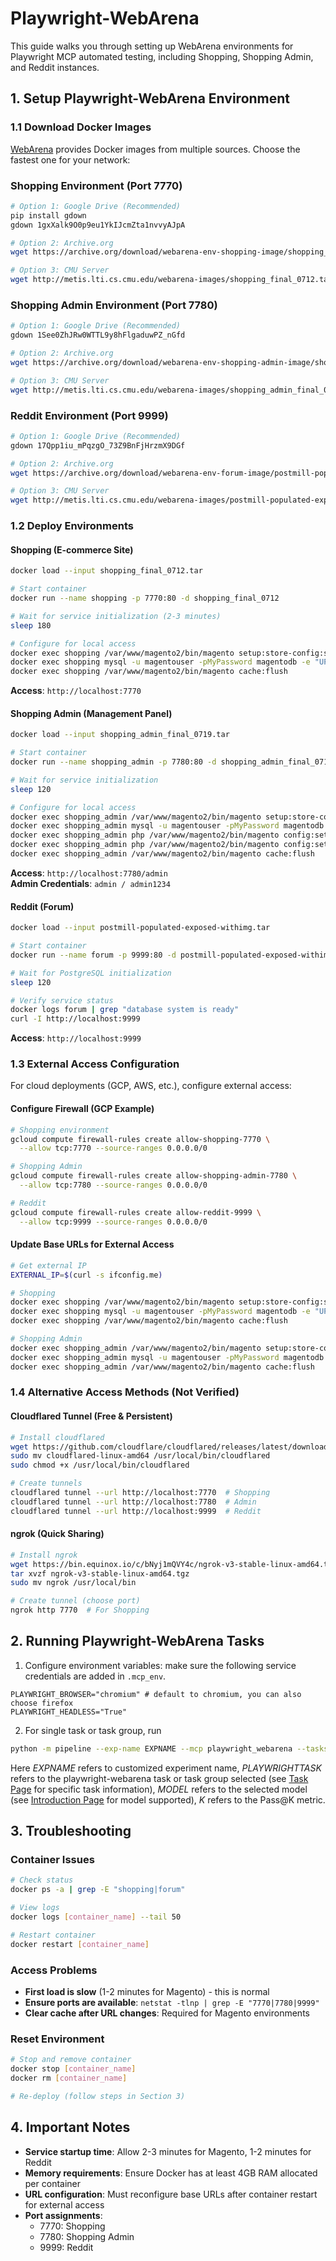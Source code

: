 # Playwright-WebArena

This guide walks you through setting up WebArena environments for Playwright MCP automated testing, including Shopping, Shopping Admin, and Reddit instances.

## 1. Setup Playwright-WebArena Environment
### 1.1 Download Docker Images

[WebArena](https://github.com/web-arena-x/webarena/tree/main/environment_docker) provides Docker images from multiple sources. Choose the fastest one for your network:

### Shopping Environment (Port 7770)
```bash
# Option 1: Google Drive (Recommended)
pip install gdown
gdown 1gxXalk9O0p9eu1YkIJcmZta1nvvyAJpA

# Option 2: Archive.org
wget https://archive.org/download/webarena-env-shopping-image/shopping_final_0712.tar

# Option 3: CMU Server
wget http://metis.lti.cs.cmu.edu/webarena-images/shopping_final_0712.tar
```

### Shopping Admin Environment (Port 7780)
```bash
# Option 1: Google Drive (Recommended)
gdown 1See0ZhJRw0WTTL9y8hFlgaduwPZ_nGfd

# Option 2: Archive.org
wget https://archive.org/download/webarena-env-shopping-admin-image/shopping_admin_final_0719.tar

# Option 3: CMU Server
wget http://metis.lti.cs.cmu.edu/webarena-images/shopping_admin_final_0719.tar
```

### Reddit Environment (Port 9999)
```bash
# Option 1: Google Drive (Recommended)
gdown 17Qpp1iu_mPqzgO_73Z9BnFjHrzmX9DGf

# Option 2: Archive.org
wget https://archive.org/download/webarena-env-forum-image/postmill-populated-exposed-withimg.tar

# Option 3: CMU Server
wget http://metis.lti.cs.cmu.edu/webarena-images/postmill-populated-exposed-withimg.tar
```

### 1.2 Deploy Environments

#### Shopping (E-commerce Site)
```bash
docker load --input shopping_final_0712.tar

# Start container
docker run --name shopping -p 7770:80 -d shopping_final_0712

# Wait for service initialization (2-3 minutes)
sleep 180

# Configure for local access
docker exec shopping /var/www/magento2/bin/magento setup:store-config:set --base-url="http://localhost:7770"
docker exec shopping mysql -u magentouser -pMyPassword magentodb -e "UPDATE core_config_data SET value='http://localhost:7770/' WHERE path IN ('web/secure/base_url', 'web/unsecure/base_url');"
docker exec shopping /var/www/magento2/bin/magento cache:flush
```

**Access**: `http://localhost:7770`  


#### Shopping Admin (Management Panel)
```bash
docker load --input shopping_admin_final_0719.tar

# Start container
docker run --name shopping_admin -p 7780:80 -d shopping_admin_final_0719

# Wait for service initialization
sleep 120

# Configure for local access
docker exec shopping_admin /var/www/magento2/bin/magento setup:store-config:set --base-url="http://localhost:7780"
docker exec shopping_admin mysql -u magentouser -pMyPassword magentodb -e "UPDATE core_config_data SET value='http://localhost:7780/' WHERE path IN ('web/secure/base_url', 'web/unsecure/base_url');"
docker exec shopping_admin php /var/www/magento2/bin/magento config:set admin/security/password_is_forced 0
docker exec shopping_admin php /var/www/magento2/bin/magento config:set admin/security/password_lifetime 0
docker exec shopping_admin /var/www/magento2/bin/magento cache:flush
```

**Access**: `http://localhost:7780/admin`  
**Admin Credentials**: `admin / admin1234`

#### Reddit (Forum)
```bash
docker load --input postmill-populated-exposed-withimg.tar

# Start container
docker run --name forum -p 9999:80 -d postmill-populated-exposed-withimg

# Wait for PostgreSQL initialization
sleep 120

# Verify service status
docker logs forum | grep "database system is ready"
curl -I http://localhost:9999
```

**Access**: `http://localhost:9999`

### 1.3 External Access Configuration

For cloud deployments (GCP, AWS, etc.), configure external access:

#### Configure Firewall (GCP Example)
```bash
# Shopping environment
gcloud compute firewall-rules create allow-shopping-7770 \
  --allow tcp:7770 --source-ranges 0.0.0.0/0

# Shopping Admin
gcloud compute firewall-rules create allow-shopping-admin-7780 \
  --allow tcp:7780 --source-ranges 0.0.0.0/0

# Reddit
gcloud compute firewall-rules create allow-reddit-9999 \
  --allow tcp:9999 --source-ranges 0.0.0.0/0
```

#### Update Base URLs for External Access
```bash
# Get external IP
EXTERNAL_IP=$(curl -s ifconfig.me)

# Shopping
docker exec shopping /var/www/magento2/bin/magento setup:store-config:set --base-url="http://${EXTERNAL_IP}:7770"
docker exec shopping mysql -u magentouser -pMyPassword magentodb -e "UPDATE core_config_data SET value='http://${EXTERNAL_IP}:7770/' WHERE path IN ('web/secure/base_url', 'web/unsecure/base_url');"
docker exec shopping /var/www/magento2/bin/magento cache:flush

# Shopping Admin  
docker exec shopping_admin /var/www/magento2/bin/magento setup:store-config:set --base-url="http://${EXTERNAL_IP}:7780"
docker exec shopping_admin mysql -u magentouser -pMyPassword magentodb -e "UPDATE core_config_data SET value='http://${EXTERNAL_IP}:7780/' WHERE path IN ('web/secure/base_url', 'web/unsecure/base_url');"
docker exec shopping_admin /var/www/magento2/bin/magento cache:flush
```

### 1.4 Alternative Access Methods (Not Verified)

#### Cloudflared Tunnel (Free & Persistent)
```bash
# Install cloudflared
wget https://github.com/cloudflare/cloudflared/releases/latest/download/cloudflared-linux-amd64
sudo mv cloudflared-linux-amd64 /usr/local/bin/cloudflared
sudo chmod +x /usr/local/bin/cloudflared

# Create tunnels
cloudflared tunnel --url http://localhost:7770  # Shopping
cloudflared tunnel --url http://localhost:7780  # Admin
cloudflared tunnel --url http://localhost:9999  # Reddit
```

#### ngrok (Quick Sharing)
```bash
# Install ngrok
wget https://bin.equinox.io/c/bNyj1mQVY4c/ngrok-v3-stable-linux-amd64.tgz
tar xvzf ngrok-v3-stable-linux-amd64.tgz
sudo mv ngrok /usr/local/bin

# Create tunnel (choose port)
ngrok http 7770  # For Shopping
```

## 2. Running Playwright-WebArena Tasks

1. Configure environment variables: make sure the following service credentials are added in `.mcp_env`.
```env
PLAYWRIGHT_BROWSER="chromium" # default to chromium, you can also choose firefox
PLAYWRIGHT_HEADLESS="True"
```

2. For single task or task group, run 
```bash
python -m pipeline --exp-name EXPNAME --mcp playwright_webarena --tasks  PLAYWRIGHTTASK --models MODEL
```
Here *EXPNAME* refers to customized experiment name, *PLAYWRIGHTTASK* refers to the playwright-webarena task or task group selected (see [Task Page](../datasets/task.md) for specific task information), *MODEL* refers to the selected model (see [Introduction Page](../introduction.md) for model supported), *K* refers to the Pass@K metric.

## 3. Troubleshooting

### Container Issues
```bash
# Check status
docker ps -a | grep -E "shopping|forum"

# View logs
docker logs [container_name] --tail 50

# Restart container
docker restart [container_name]
```

### Access Problems
- **First load is slow** (1-2 minutes for Magento) - this is normal
- **Ensure ports are available**: `netstat -tlnp | grep -E "7770|7780|9999"`
- **Clear cache after URL changes**: Required for Magento environments

### Reset Environment
```bash
# Stop and remove container
docker stop [container_name]
docker rm [container_name]

# Re-deploy (follow steps in Section 3)
```

## 4. Important Notes

- **Service startup time**: Allow 2-3 minutes for Magento, 1-2 minutes for Reddit
- **Memory requirements**: Ensure Docker has at least 4GB RAM allocated per container
- **URL configuration**: Must reconfigure base URLs after container restart for external access
- **Port assignments**: 
  - 7770: Shopping
  - 7780: Shopping Admin  
  - 9999: Reddit